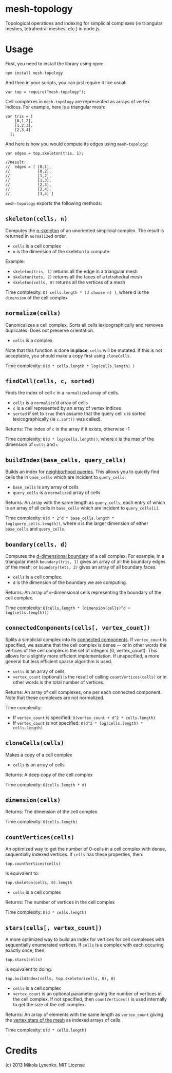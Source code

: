 mesh-topology
=============

Topological operations and indexing for simplicial complexes (ie triangular meshes, tetrahedral meshes, etc.) in node.js.

Usage
=====

First, you need to install the library using npm:

    npm install mesh-topology

    
And then in your scripts, you can just require it like usual:

    var top = require("mesh-topology");

Cell complexes in `mesh-topology` are represented as arrays of vertex indices.  For example, here is a triangular mesh:

    var tris = [
        [0,1,2],
        [1,2,3],
        [2,3,4]
      ];
      
And here is how you would compute its edges using `mesh-topology`:

    var edges = top.skeleton(tris, 1);
    
    //Result:
    //  edges = [ [0,1],
    //            [0,2],
    //            [1,2],
    //            [1,3],
    //            [2,3],
    //            [2,4],
    //            [3,4] ]

`mesh-topology` exports the following methods:


`skeleton(cells, n)`
--------------------
Computes the [n-skeleton](http://en.wikipedia.org/wiki/N-skeleton) of an unoriented simplicial complex.  The result is returned in `normalize`d order.

* `cells` is a cell complex
* `n` is the dimension of the skeleton to compute.

Example:

* `skeleton(tris, 1)` returns all the edge in a triangular mesh
* `skeleton(tets, 2)` returns all the faces of a tetrahedral mesh
* `skeleton(cells, 0)` returns all the vertices of a mesh

Time complexity:  `O( cells.length * (d choose n) )`, where d is the `dimension` of the cell complex

`normalize(cells)`
------------------
Canonicalizes a cell complex.  Sorts all cells lexicographically and removes duplicates.  Does not preserve orientation.

* `cells` is a complex.

Note that this function is done **in place**.  `cells` will be mutated.  If this is not acceptable, you should make a copy first using `cloneCells`.

Time complexity: `O(d * cells.length * log(cells.length) )`

`findCell(cells, c, sorted)`
-----------------------------
Finds the index of cell `c` in a `normalize`d array of cells.

* `cells` is a `normalize`'d array of cells
* `c` is a cell represented by an array of vertex indices
* `sorted` if set to `true` then assume that the query cell `c` is sorted lexicographically (ie `c.sort()` was called).

Returns: The index of `c` in the array if it exists, otherwise -1

Time complexity: `O(d * log(cells.length))`, where `d` is the max of the dimension of `cells` and `c`

`buildIndex(base_cells, query_cells)`
------------------------------
Builds an index for [neighborhood queries](http://en.wikipedia.org/wiki/Polygon_mesh#Summary_of_mesh_representation).  This allows you to quickly find cells the in `base_cells` which are incident to `query_cells`.

* `base_cells` is any array of cells
* `query_cells` is a `normalize`d array of cells

Returns: An array with the same length as `query_cells`, each entry of which is an array of all cells in `base_cells` which are incident to `query_cells[i]`.

Time complexity: `O(d * 2^d * base_cells.length * log(query_cells.length))`, where `d` is the larger dimension of either `base_cells` and `query_cells`.


`boundary(cells, d)`
--------------------
Computes the [d-dimensional boundary](http://en.wikipedia.org/wiki/Boundary_(topology)) of a cell complex.  For example, in a triangular mesh `boundary(tris, 1)` gives an array of all the boundary edges of the mesh; or `boundary(tets, 2)` gives an array of all boundary faces.

* `cells` is a cell complex.
* `d` is the dimension of the boundary we are computing.

Returns: An array of `d`-dimensional cells representing the boundary of the cell complex.

Time complexity: `O(cells.length * (dimension(cells)^d + log(cells.length)))`

`connectedComponents(cells[, vertex_count])`
--------------------------------------------
Splits a simplicial complex into its [connected components](http://en.wikipedia.org/wiki/Connected_component_(topology)).  If `vertex_count` is specified, we assume that the cell complex is dense -- or in other words the vertices of the cell complex is the set of integers [0, vertex_count).  This allows for a slightly more efficient implementation.  If unspecified, a more general but less efficient sparse algorithm is used.

* `cells` is an array of cells
* `vertex_count` (optional) is the result of calling `countVertices(cells)` or in other words is the total number of vertices.

Returns: An array of cell complexes, one per each connected component.  Note that these complexes are not normalized.

Time complexity:  

* If `vertex_count` is specified:  `O(vertex_count + d^2 * cells.length)`
* If `vertex_count` is not specified: `O(d^3 * log(cells.length) * cells.length)`

`cloneCells(cells)`
-------------------
Makes a copy of a cell complex

* `cells` is an array of cells

Returns: A deep copy of the cell complex

Time complexity: `O(cells.length * d)`


`dimension(cells)`
-----------------
Returns: The dimension of the cell complex.

Time complexity: `O(cells.length)`


`countVertices(cells)`
----------------------
An optimized way to get the number of 0-cells in a cell complex with dense, sequentially indexed vertices.  If `cells` has these properties, then:

    top.countVertices(cells)
    
Is equivalent to:

    top.skeleton(cells, 0).length

* `cells` is a cell complex
    
Returns: The number of vertices in the cell complex

Time complexity:  `O(d * cells.length)`

`stars(cells[, vertex_count])`
------------------------------
A more optimized way to build an index for vertices for cell complexes with sequentially enumerated vertices.  If `cells` is a complex with each occuring exactly once, then:

    top.stars(cells)

Is equivalent to doing:

    top.buildIndex(cells, top.skeleton(cells, 0), 0)
    
* `cells` is a cell complex
* `vertex_count` is an optional parameter giving the number of vertices in the cell complex.  If not specified, then `countVertices()` is used internally to get the size of the cell complex.

Returns: An array of elements with the same length as `vertex_count` giving the [vertex stars of the mesh](http://en.wikipedia.org/wiki/Star_(graph_theory)) as indexed arrays of cells.

Time complexity:  `O(d * cells.length)`


Credits
=======
(c) 2013 Mikola Lysenko.  MIT License

